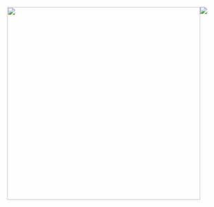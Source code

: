 <div style="display: flex; flex-direction: row;">
  <img class="img" src="https://github-readme-stats.vercel.app/api?username=thulin82&show_icons=true&rank_icon=github&show=prs_merged_percentage" width="450px" />
  <img class="img" src="https://github-readme-stats.vercel.app/api/top-langs/?username=thulin82&layout=compact&langs_count=10&card_width=330&size_weight=0.5&count_weight=0.5"/>
</div>
